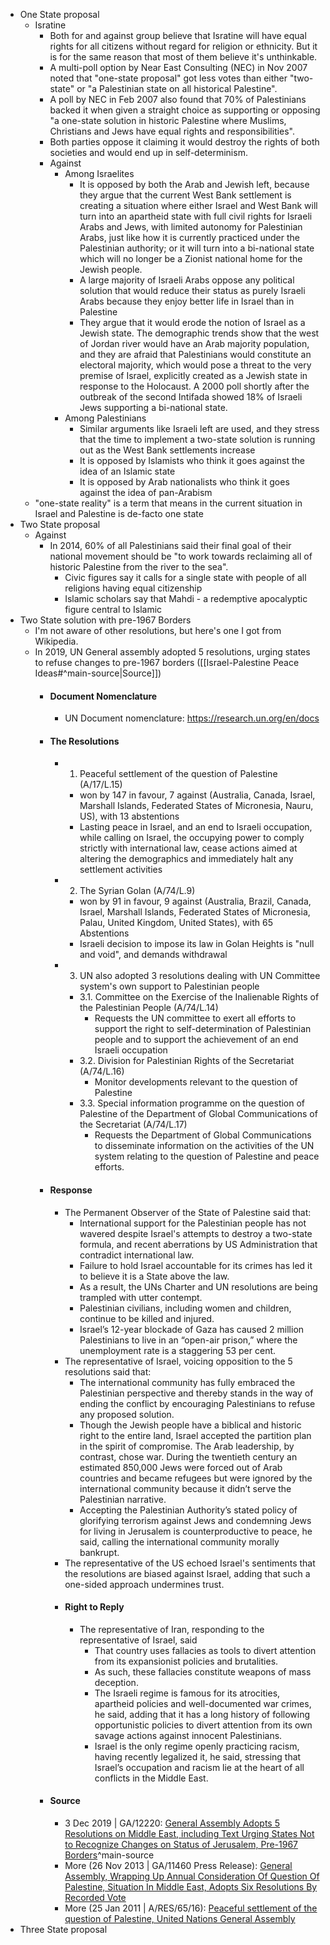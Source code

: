 - One State proposal
	- Isratine
		- Both for and against group believe that Isratine will have equal rights for all citizens without regard for religion or ethnicity. But it is for the same reason that most of them believe it's unthinkable.
		- A multi-poll option by Near East Consulting (NEC) in Nov 2007 noted that "one-state proposal" got less votes than either "two-state" or "a Palestinian state on all historical Palestine".
		- A poll by NEC in Feb 2007 also found that 70% of Palestinians backed it when given a straight choice as supporting or opposing "a one-state solution in historic Palestine where Muslims, Christians and Jews have equal rights and responsibilities".
		- Both parties oppose it claiming it would destroy the rights of both societies and would end up in self-determinism.
		- Against
			- Among Israelites
				- It is opposed by both the Arab and Jewish left, because they argue that the current West Bank settlement is creating a situation where either Israel and West Bank will turn into an apartheid state with full civil rights for Israeli Arabs and Jews, with limited autonomy for Palestinian Arabs, just like how it is currently practiced under the Palestinian authority; or it will turn into a bi-national state which will no longer be a Zionist national home for the Jewish people.
				- A large majority of Israeli Arabs oppose any political solution that would reduce their status as purely Israeli Arabs because they enjoy better life in Israel than in Palestine
				- They argue that it would erode the notion of Israel as a Jewish state. The demographic trends show that the west of Jordan river would have an Arab majority population, and they are afraid that Palestinians would constitute an electoral majority, which would pose a threat to the very premise of Israel, explicitly created as a Jewish state in response to the Holocaust. A 2000 poll shortly after the outbreak of the second Intifada showed 18% of Israeli Jews supporting a bi-national state.
			- Among Palestinians
				- Similar arguments like Israeli left are used, and they stress that the time to implement a two-state solution is running out as the West Bank settlements increase
				- It is opposed by Islamists who think it goes against the idea of an Islamic state
				- It is opposed by Arab nationalists who think it goes against the idea of pan-Arabism
	- "one-state reality" is a term that means in the current situation in Israel and Palestine is de-facto one state 
- Two State proposal
	- Against
		- In 2014, 60% of all Palestinians said their final goal of their national movement should be "to work towards reclaiming all of historic Palestine from the river to the sea".
			- Civic figures say it calls for a single state with people of all religions having equal citizenship
			- Islamic scholars say that Mahdi - a redemptive apocalyptic figure central to Islamic 
- Two State solution with pre-1967 Borders
	- I'm not aware of other resolutions, but here's one I got from Wikipedia.
	- In 2019, UN General assembly adopted 5 resolutions, urging states to refuse changes to pre-1967 borders ([[Israel-Palestine Peace Ideas#^main-source|Source]])
		- #### Document Nomenclature
			- UN Document nomenclature: https://research.un.org/en/docs
		- #### The Resolutions
			- 1. Peaceful settlement of the question of Palestine (A/17/L.15)
				- won by 147 in favour, 7 against (Australia, Canada, Israel, Marshall Islands, Federated States of Micronesia, Nauru, US), with 13 abstentions
				- Lasting peace in Israel, and an end to Israeli occupation, while calling on Israel, the occupying power to comply strictly with international law, cease actions aimed at altering the demographics and immediately halt any settlement activities
			- 2. The Syrian Golan (A/74/L.9)
				- won by 91 in favour, 9 against (Australia, Brazil, Canada, Israel, Marshall Islands, Federated States of Micronesia, Palau, United Kingdom, United States),  with 65 Abstentions
				- Israeli decision to impose its law in Golan Heights is "null and void", and demands withdrawal
			- 3. UN also adopted 3 resolutions dealing with UN Committee system's own support to Palestinian people
				- 3.1. Committee on the Exercise of the Inalienable Rights of the Palestinian People (A/74/L.14)
					- Requests the UN committee to exert all efforts to support the right to self-determination of Palestinian people and to support the achievement of an end Israeli occupation
				- 3.2. Division for Palestinian Rights of the Secretariat (A/74/L.16)
					- Monitor developments relevant to the question of Palestine
				- 3.3. Special information programme on the question of Palestine of the Department of Global Communications of the Secretariat (A/74/L.17)
					- Requests the Department of Global Communications to disseminate information on the activities of the UN system relating to the question of Palestine and peace efforts.
		- #### Response
			- The Permanent Observer of the State of Palestine said that:
				- International support for the Palestinian people has not wavered despite Israel's attempts to destroy a two-state formula, and recent aberrations by US Administration that contradict international law.
				- Failure to hold Israel accountable for its crimes has led it to believe it is a State above the law. 
				- As a result, the UNs Charter and UN resolutions are being trampled with utter contempt.
				- Palestinian civilians, including women and children, continue to be killed and injured.
				- Israel’s 12-year blockade of Gaza has caused 2 million Palestinians to live in an “open-air prison,” where the unemployment rate is a staggering 53 per cent.
			- The representative of Israel, voicing opposition to the 5 resolutions said that:
				- The international community has fully embraced the Palestinian perspective and thereby stands in the way of ending the conflict by encouraging Palestinians to refuse any proposed solution.
				- Though the Jewish people have a biblical and historic right to the entire land, Israel accepted the partition plan in the spirit of compromise. The Arab leadership, by contrast, chose war. During the twentieth century an estimated 850,000 Jews were forced out of Arab countries and became refugees but were ignored by the international community because it didn’t serve the Palestinian narrative.
				- Accepting the Palestinian Authority’s stated policy of glorifying terrorism against Jews and condemning Jews for living in Jerusalem is counterproductive to peace, he said, calling the international community morally bankrupt.
			- The representative of the US echoed Israel's sentiments that the resolutions are biased against Israel, adding that such a one-sided approach undermines trust.
			- #### Right to Reply
				- The representative of Iran, responding to the representative of Israel, said
					- That country uses fallacies as tools to divert attention from its expansionist policies and brutalities.
					- As such, these fallacies constitute weapons of mass deception.
					- The Israeli regime is famous for its atrocities, apartheid policies and well-documented war crimes, he said, adding that it has a long history of following opportunistic policies to divert attention from its own savage actions against innocent Palestinians.
					- Israel is the only regime openly practicing racism, having recently legalized it, he said, stressing that Israel’s occupation and racism lie at the heart of all conflicts in the Middle East.
		- #### Source
			- 3 Dec 2019 | GA/12220: [General Assembly Adopts 5 Resolutions on Middle East, including Text Urging States Not to Recognize Changes on Status of Jerusalem, Pre-1967 Borders](https://press.un.org/en/2019/ga12220.doc.htm)^main-source
			- More (26 Nov 2013 | GA/11460 Press Release): [General Assembly, Wrapping Up Annual Consideration Of Question Of Palestine, Situation In Middle East, Adopts Six Resolutions By Recorded Vote](https://web.archive.org/web/20140728231059/domino.un.org/unispal.nsf/5ba47a5c6cef541b802563e000493b8c/08cf374a114bda2385257c320052a1e5?OpenDocument)
			- More (25 Jan 2011 | A/RES/65/16): [Peaceful settlement of the question of Palestine, United Nations General Assembly](https://web.archive.org/web/20110728142758/unispal.un.org/UNISPAL.NSF/0/7EB10BD6D4BCACCF85257829005379D9)
- Three State proposal